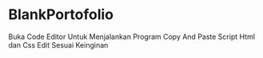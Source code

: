 # BlankPortofolio
Buka Code Editor Untuk Menjalankan Program
Copy And Paste Script Html dan Css
Edit Sesuai Keinginan
